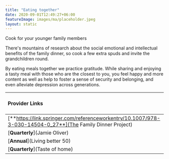 ```yaml
---
title: "Eating together"
date: 2020-09-01T12:49:27+06:00
featureImage: images/ma/placeholder.jpeg
layout: static
---
```


Cook for your younger family members

There's mountains of research about the social emotional and intellectual benefits of the family dinner, so cook a few extra spuds and invite the grandchildren round.

By eating meals together we practice gratitude. While sharing and enjoying a tasty meal with those who are the closest to you, you feel happy and more content as well as help to foster a sense of security and belonging, and even alleviate depression across generations.

| Provider Links      | Free or Paid  |  
| :-----------          | :--------------:      |  
| [**https://link.springer.com/referenceworkentry/10.1007/978-3-030-14504-0_27**](The Family Dinner Project) | Online | 
| [**Quarterly**](Jamie Oliver) | Online | 
| [**Annual**](Living better 50) | Online | 
| [**Quarterly**](Taste of home) | Online | 
  

<br/><br/>






